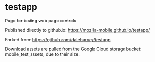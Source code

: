 testapp
========

Page for testing web page controls

Published directly to github.io:
https://mozilla-mobile.github.io/testapp/

Forked from:
https://github.com/daleharvey/testapp

Download assets are pulled from the Google Cloud storage bucket: mobile_test_assets, due to their size.

